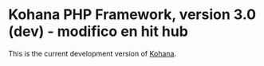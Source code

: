 # Kohana PHP Framework, version 3.0 (dev) - modifico en hit hub

This is the current development version of [Kohana](http://kohanaframework.org/).
